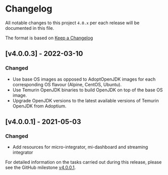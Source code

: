 # Changelog

All notable changes to this project `4.0.x` per each release will be documented in this file.

The format is based on [Keep a Changelog](https://keepachangelog.com/en/1.0.0/)

## [v4.0.0.3] - 2022-03-10

### Changed
- Use base OS images as opposed to AdoptOpenJDK images for each corresponding OS flavour (Alpine, CentOS, Ubuntu).
- Use Temurin OpenJDK binaries to build OpenJDK on top of the base OS image.
- Upgrade OpenJDK versions to the latest available versions of Temurin OpenJDK from Adoptium. 

## [v4.0.0.1] - 2021-05-03
### Changed
- Add resources for micro-integrator, mi-dashboard and streaming integrator

For detailed information on the tasks carried out during this release, please see the GitHub milestone
[v4.0.0.1](https://github.com/wso2/docker-ei/milestone/22).